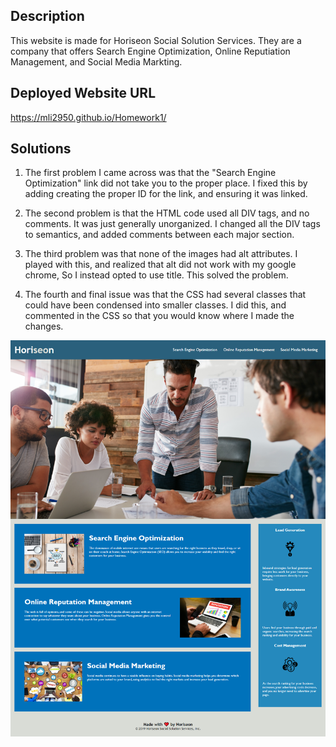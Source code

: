 ## Description

This website is made for Horiseon Social Solution Services. 
They are a company that offers Search Engine Optimization, Online Reputiation Management, and Social Media Markting.

## Deployed Website URL
https://mli2950.github.io/Homework1/




## Solutions
1. The first problem I came across was that the "Search Engine Optimization" link did not take you to the proper place. I fixed this by adding creating the proper ID for the link, and ensuring it was linked.

2. The second problem is that the HTML code used all DIV tags, and no comments. It was just generally unorganized. I changed all the DIV tags to semantics, and added comments between each major section.

3. The third problem was that none of the images had alt attributes. I played with this, and realized that alt did not work with my google chrome, So I instead opted to use title. This solved the problem.

4. The fourth and final issue was that the CSS had several classes that could have been condensed into smaller classes. I did this, and commented in the CSS so that you would know where I made the changes.

![alttext](App_Screenshot.png "Screenshot")